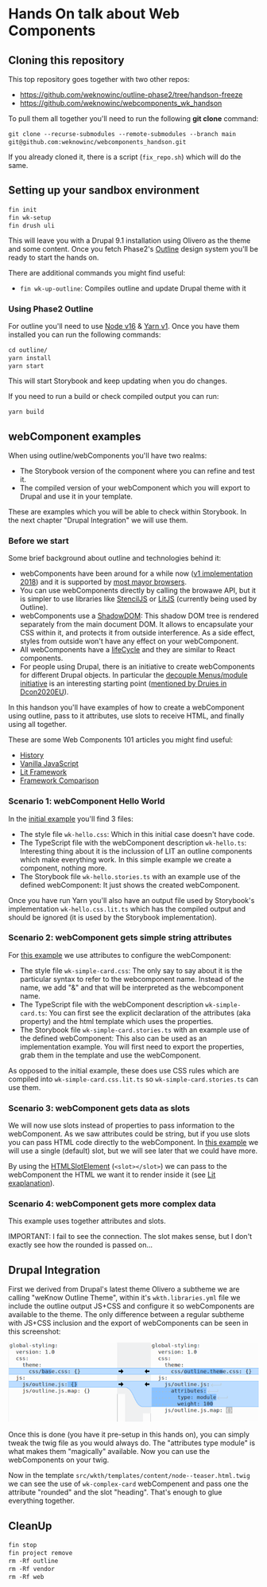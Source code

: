 # Hands On talk about Web Components

## Cloning this repository

This top repository goes together with two other repos:

- https://github.com/weknowinc/outline-phase2/tree/handson-freeze
- https://github.com/weknowinc/webcomponents_wk_handson

To pull them all together you'll need to run the following **git clone** command:

```
git clone --recurse-submodules --remote-submodules --branch main git@github.com:weknowinc/webcomponents_handson.git
```

If you already cloned it, there is a script (`fix_repo.sh`) which will do the same.

## Setting up your sandbox environment

```
fin init
fin wk-setup
fin drush uli
```

This will leave you with a Drupal 9.1 installation using Olivero as the theme and some content.
Once you fetch Phase2's [Outline](https://github.com/phase2/outline) design system you'll be ready to start the hands on.

There are additional commands you might find useful:

- ```fin wk-up-outline```: Compiles outline and update Drupal theme with it

### Using Phase2 Outline

For outline you'll need to use [Node v16](https://nodejs.org/en/download/package-manager/#nvm) & [Yarn v1](https://classic.yarnpkg.com/lang/en/docs/install/).
Once you have them installed you can run the following commands:

```
cd outline/
yarn install
yarn start
```

This will start Storybook and keep updating when you do changes.

If you need to run a build or check compiled output you can run:

```
yarn build
```

## webComponent examples

When using outline/webComponents you'll have two realms:

- The Storybook version of the component where you can refine and test it.
- The compiled version of your webComponent which you will export to Drupal and use it in your template.

These are examples which you will be able to check within Storybook. In the next chapter "Drupal Integration" we will use them.

### Before we start

Some brief background about outline and technologies behind it:

- webComponents have been around for a while now ([v1 implementation 2018](https://medium.com/@pablortsal/the-year-of-web-components-c92960830d00)) and it is supported by [most mayor browsers](https://developer.mozilla.org/en-US/docs/Web/Web_Components#browser_compatibility).
- You can use webComponents directly by calling the browawe API, but it is simpler to use libraries like [StencilJS](https://stenciljs.com/) or [LitJS](https://lit.dev/) (currently being used by Outline).
- webComponents use a [ShadowDOM](https://developer.mozilla.org/en-US/docs/Web/Web_Components/Using_shadow_DOM): This shadow DOM tree is rendered separately from the main document DOM. It allows to encapsulate your CSS within it, and protects it from outside interference. As a side effect, styles from outside won't have any effect on your webComponent.
- All webComponents have a [lifeCycle](https://developer.mozilla.org/en-US/docs/Web/Web_Components/Using_custom_elements#using_the_lifecycle_callbacks) and they are similar to React components.
- For people using Drupal, there is an initiative to create webComponents for different Drupal objects. In particular the [decouple Menus/module initiative](https://www.drupal.org/project/decoupled_menus_initiative) is an interesting starting point ([mentioned by Druies in Dcon2020EU](https://dri.es/state-of-drupal-presentation-july-2020)).

In this handson you'll have examples of how to create a webComponent using outline, pass to it attributes, use slots to receive HTML, and finally using all together.

These are some Web Components 101 articles you might find useful:

- [History](https://dev.to/this-is-learning/web-components-101-history-2p24)
- [Vanilla JavaScript](https://dev.to/this-is-learning/web-components-101-vanilla-javascript-2pja)
- [Lit Framework](https://dev.to/this-is-learning/web-components-101-lit-framework-3en1)
- [Framework Comparison](https://dev.to/this-is-learning/web-components-101-framework-comparison-989)

### Scenario 1: webComponent Hello World

In the [initial example](https://github.com/weknowinc/webcomponents_wk_handson/tree/main/wk-hello) you'll find 3 files:

- The style file `wk-hello.css`: Which in this initial case doesn't have code.
- The TypeScript file with the webComponent description `wk-hello.ts`: Interesting thing about it is the inclussion of LIT an outline components which make everything work. In this simple example we create a component, nothing more.
- The Storybook file `wk-hello.stories.ts` with an example use of the defined webComponent: It just shows the created webComponent.

Once you have run Yarn you'll also have an output file used by Storybook's implementation `wk-hello.css.lit.ts` which has the compiled output and should be ignored (it is used by the Storybook implementation).

### Scenario 2: webComponent gets simple string attributes

For [this example](https://github.com/weknowinc/webcomponents_wk_handson/tree/main/wk-simple-card) we use attributes to configure the webComponent:

- The style file `wk-simple-card.css`: The only say to say about it is the particular syntax to refer to the webcomponent name. Instead of the name, we add "&" and that will be interpreted as the webcomponent name.
- The TypeScript file with the webComponent description `wk-simple-card.ts`: You can first see the explicit declaration of the attributes (aka property) and the html template which uses the properties.
- The Storybook file `wk-simple-card.stories.ts` with an example use of the defined webComponent: This also can be used as an implementation example. You will first need to export the properties, grab them in the template and use the webComponent.

As opposed to the initial example, these does use CSS rules which are compiled into `wk-simple-card.css.lit.ts` so `wk-simple-card.stories.ts` can use them.

### Scenario 3: webComponent gets data as slots

We will now use slots instead of properties to pass information to the webComponent. As we saw attributes could be string, but if you use slots you can pass HTML code directly to the webComponent. In [this example](https://github.com/weknowinc/webcomponents_wk_handson/tree/main/wk-biography) we will use a single (default) slot, but we will see later that we could have more.

By using the [HTMLSlotElement](https://developer.mozilla.org/en-US/docs/Web/API/HTMLSlotElement) (`<slot></slot>`) we can pass to the webComponent the HTML we want it to render inside it (see [Lit exaplanation](https://lit.dev/docs/components/shadow-dom/#slots)).

### Scenario 4: webComponent gets more complex data

This example uses together attributes and slots.

IMPORTANT: I fail to see the connection. The slot makes sense, but I don't exactly see how the rounded is passed on...



## Drupal Integration

First we derived from Drupal's latest theme Olivero a subtheme we are calling "weKnow Outline Theme", within it's ```wkth.libraries.yml``` file we include the outline output JS+CSS and configure it so webComponents are available to the theme. The only difference between a regular subtheme with JS+CSS inclusion and the export of webComponents can be seen in this screenshot:

![wkth.libraries.yml configuration](/resources/wkth_libraries_yml.png "wkth.libraries.yml")

Once this is done (you have it pre-setup in this hands on), you can simply tweak the twig file as you would always do. The "attributes type module" is what makes them "magically" available. Now you can use the webComponents on your twig.

Now in the template ```src/wkth/templates/content/node--teaser.html.twig``` we can see the use of ```wk-complex-card``` webCompenent and pass one the attribute "rounded" and the slot "heading". That's enough to glue everything together.

## CleanUp

```
fin stop
fin project remove
rm -Rf outline
rm -Rf vendor
rm -Rf web
```
